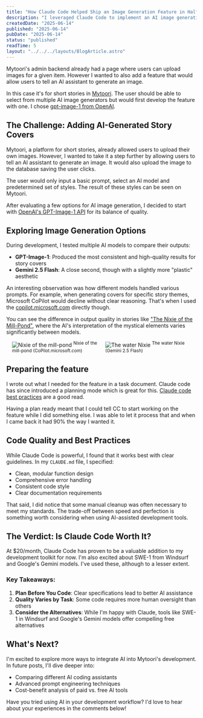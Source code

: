 ```yaml
---
title: "How Claude Code Helped Ship an Image Generation Feature in Half the Time"
description: "I leveraged Claude Code to implement an AI image generation feature for Mytoori, comparing different AI models and sharing key learnings."
createdDate: "2025-06-14"
published: "2025-06-14"
pubDate: "2025-06-14"
status: "published"
readTime: 5
layout: "../../../layouts/BlogArticle.astro"
---
```


Mytoori's admin backend already had a page where users can upload images for a
given item. However I wanted to also add a feature that would allow users to
tell an AI assistant to generate an image.

In this case it's for short stories in [Mytoori](https://mytoori.com). The user
should be able to select from multiple AI image generators but would first
develop the feature with one. I chose
[gpt-image-1 from OpenAI](https://openai.com/index/image-generation-api/).

## The Challenge: Adding AI-Generated Story Covers

Mytoori, a platform for short stories, already allowed users to upload their own
images. However, I wanted to take it a step further by allowing users to tell an
AI assistant to generate an image. It would also upload the image to the
database saving the user clicks.

The user would only input a basic prompt, select an AI model and predetermined
set of styles. The result of these styles can be seen on Mytoori.

After evaluating a few options for AI image generation, I decided to start with
[OpenAI's GPT-Image-1 API](https://openai.com/index/image-generation-api/) for
its balance of quality.

## Exploring Image Generation Options

During development, I tested multiple AI models to compare their outputs:

- **GPT-Image-1**: Produced the most consistent and high-quality results for
  story covers
- **Gemini 2.5 Flash**: A close second, though with a slightly more "plastic"
  aesthetic

An interesting observation was how different models handled various prompts. For
example, when generating covers for specific story themes, Microsoft CoPilot
would decline without clear reasoning. That's when I used the
[copilot.microsoft.com](https://copilot.microsoft.com) directly though.

You can see the difference in output quality in stories like
["The Nixie of the Mill-Pond"](https://mytoori.com/view/686bbacf3f1565bd3e5d24f2/en/en),
where the AI's interpretation of the mystical elements varies significantly
between models.

<div style="display: flex; gap: 20px; justify-content: center;">
  <div style="max-width: 45%; height: auto;"><img src="https://ik.imagekit.io/mytoori/mytoori-PROD-ai-covers/686bbacf3f1565bd3e5d24f2?tr=w-300&tr=h-375" alt="Nixie of the mill-pond">
  <sup>Nixie of the mill-pond (CoPilot.microsoft.com)</sup></div>
  <div style="max-width: 45%; height: auto;"><img src="https://ik.imagekit.io/mytoori/mytoori-PROD-ai-covers/686c18449a19cc5602f22156?tr=w-300&tr=h-375" alt="The water Nixie">
  <sup>The water Nixie (Gemini 2.5 Flash)</sup></div>
</div>

## Preparing the feature

I wrote out what I needed for the feature in a task document. Claude code has
since introduced a planning mode which is great for this.
[Claude code best practices](https://www.anthropic.com/engineering/claude-code-best-practices)
are a good read.

Having a plan ready meant that I could tell CC to start working on the feature
while I did something else. I was able to let it process that and when I came
back it had 90% the way I wanted it.

## Code Quality and Best Practices

While Claude Code is powerful, I found that it works best with clear guidelines.
In my `CLAUDE.md` file, I specified:

- Clean, modular function design
- Comprehensive error handling
- Consistent code style
- Clear documentation requirements

That said, I did notice that some manual cleanup was often necessary to meet my
standards. The trade-off between speed and perfection is something worth
considering when using AI-assisted development tools.

## The Verdict: Is Claude Code Worth It?

At $20/month, Claude Code has proven to be a valuable addition to my development
toolkit for now. I'm also excited about SWE-1 from Windsurf and Google's Gemini
models. I've used these, although to a lesser extent.

### Key Takeaways:

1. **Plan Before You Code**: Clear specifications lead to better AI assistance
2. **Quality Varies by Task**: Some code requires more human oversight than
   others
3. **Consider the Alternatives**: While I'm happy with Claude, tools like SWE-1
   in Windsurf and Google's Gemini models offer compelling free alternatives

## What's Next?

I'm excited to explore more ways to integrate AI into Mytoori's development. In
future posts, I'll dive deeper into:

- Comparing different AI coding assistants
- Advanced prompt engineering techniques
- Cost-benefit analysis of paid vs. free AI tools

Have you tried using AI in your development workflow? I'd love to hear about
your experiences in the comments below!
